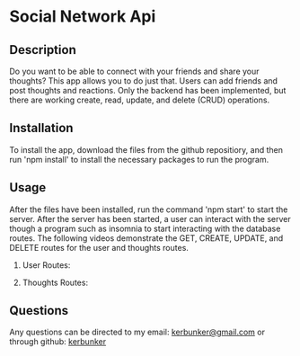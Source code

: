 # Social Network Api

## Description

Do you want to be able to connect with your friends and share your thoughts? This app allows you to do just that. Users can add friends and post thoughts and reactions. Only the backend has been implemented, but there are working create, read, update, and delete (CRUD) operations.

## Installation

To install the app, download the files from the github repositiory, and then run 'npm install' to install the necessary packages to run the program.

## Usage

After the files have been installed, run the command 'npm start' to start the server. After the server has been started, a user can interact with the server though a program such as insomnia to start interacting with the database routes. The following videos demonstrate the GET, CREATE, UPDATE, and DELETE routes for the user and thoughts routes.

1. User Routes:

2. Thoughts Routes:

## Questions

Any questions can be directed to my email: <kerbunker@gmail.com> or through github: [kerbunker](https://github.com/kerbunker)
